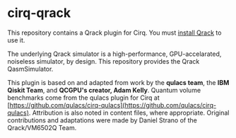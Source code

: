 # cirq-qrack

This repository contains a Qrack plugin for Cirq. You must [install Qrack](https://github.com/vm6502q/qrack) to use it.

The underlying Qrack simulator is a high-performance, GPU-accelarated, noiseless simulator, by design. This repository provides the Qrack QasmSimulator.

This plugin is based on and adapted from work by the **qulacs team**, the **IBM Qiskit Team**, and **QCGPU's creator, Adam Kelly**. Quantum volume benchmarks come from the qulacs plugin for Cirq at [https://github.com/qulacs/cirq-qulacs](https://github.com/qulacs/cirq-qulacs). Attribution is also noted in content files, where appropriate. Original contributions and adaptations were made by Daniel Strano of the Qrack/VM6502Q Team.
